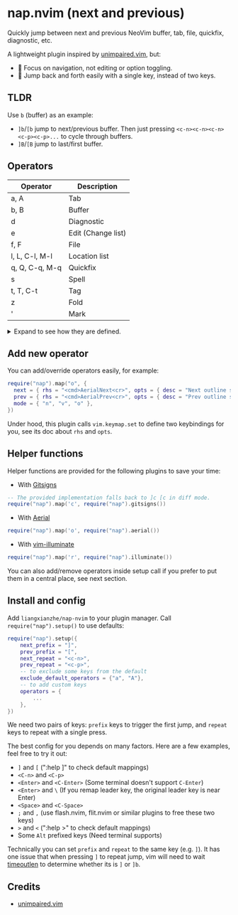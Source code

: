 # nap.nvim (next and previous)

Quickly jump between next and previous NeoVim buffer, tab, file, quickfix, diagnostic, etc.

A lightweight plugin inspired by [unimpaired.vim](https://github.com/tpope/vim-unimpaired), but:

* 🌱 Focus on navigation, not editing or option toggling.
* 🚀 Jump back and forth easily with a single key, instead of two keys.

## TLDR

Use `b` (buffer) as an example:

* `]b`/`[b` jump to next/previous buffer. Then just pressing `<c-n><c-n><c-n><c-p><c-p>...` to cycle
  through buffers.
* `]B`/`[B` jump to last/first buffer. 

## Operators

| Operator         | Description        |
| ---------------- | ------------------ |
| a, A             | Tab                |
| b, B             | Buffer             |
| d                | Diagnostic         |
| e                | Edit (Change list) |
| f, F             | File               |
| l, L, C-l, M-l   | Location list      |
| q, Q, C-q, M-q   | Quickfix           |
| s                | Spell              |
| t, T, C-t        | Tag                |
| z                | Fold               |
| '                | Mark               |

<details>

<summary>
Expand to see how they are defined.
</summary>

```lua
operators = {
    ["a"] = {
      next = { rhs = "<cmd>tabnext<cr>", opts = { desc = "Next tab" } },
      prev = { rhs = "<cmd>tabprevious<cr>", opts = { desc = "Prev tab" } },
    },
    ["A"] = {
      next = { rhs = "<cmd>tablast<cr>", opts = { desc = "Last tab" } },
      prev = { rhs = "<cmd>tabfirst<cr>", opts = { desc = "First tab" } },
    },
    ["b"] = {
      next = { rhs = "<cmd>bnext<cr>", opts = { desc = "Next buffer" } },
      prev = { rhs = "<cmd>bprevious<cr>", opts = { desc = "Prev buffer" } },
    },
    ["B"] = {
      next = { rhs = "<cmd>blast<cr>", opts = { desc = "Last buffer" } },
      prev = { rhs = "<cmd>bfirst<cr>", opts = { desc = "First buffer" } },
    },
    ["d"] = {
      next = { rhs = vim.diagnostic.goto_next, opts = { desc = "Next diagnostic" } },
      prev = { rhs = vim.diagnostic.goto_prev, opts = { desc = "Prev diagnostic" } },
      mode = { "n", "v", "o" }
    },
    ["e"] = {
      next = { rhs = "g;", opts = { desc = "Older edit (change-list) item" } },
      prev = { rhs = "g,", opts = { desc = "Newer edit (change-list) item" } }
    },
    ["f"] = {
      next = { rhs = M.next_file, opts = { desc = "Next file" } },
      prev = { rhs = M.prev_file, opts = { desc = "Prev file" } },
    },
    ["F"] = {
      next = { rhs = M.last_file, opts = { desc = "Last file" } },
      prev = { rhs = M.first_file, opts = { desc = "First file" } },
    },
    ["l"] = {
      next = { rhs = "<cmd>lnext<cr>", opts = { desc = "Next loclist item" } },
      prev = { rhs = "<cmd>lprevious<cr>", opts = { desc = "Prev loclist item" } }
    },
    ["L"] = {
      next = { rhs = "<cmd>llast<cr>", opts = { desc = "Last loclist item" } },
      prev = { rhs = "<cmd>lfirst<cr>", opts = { desc = "First loclist item" } }
    },
    ["<C-l>"] = {
      next = { rhs = "<cmd>lnfile<cr>", opts = { desc = "Next loclist item in different file" } },
      prev = { rhs = "<cmd>lpfile<cr>", opts = { desc = "Prev loclist item in different file" } }
    },
    ["<M-l>"] = {
      next = { rhs = "<cmd>lnewer<cr>", opts = { desc = "Next loclist list" } },
      prev = { rhs = "<cmd>lolder<cr>", opts = { desc = "Prev loclist list" } }
    },
    ["q"] = {
      next = { rhs = "<cmd>cnext<cr>", opts = { desc = "Next quickfix item" } },
      prev = { rhs = "<cmd>cprevious<cr>", opts = { desc = "Prev quickfix item" } }
    },
    ["Q"] = {
      next = { rhs = "<cmd>clast<cr>", opts = { desc = "Last quickfix item" } },
      prev = { rhs = "<cmd>cfirst<cr>", opts = { desc = "First quickfix item" } }
    },
    ["<C-q>"] = {
      next = { rhs = "<cmd>cnfile<cr>", opts = { desc = "Next quickfix item in different file" } },
      prev = { rhs = "<cmd>cpfile<cr>", opts = { desc = "Prev quickfix item in different file" } }
    },
    ["<M-q>"] = {
      next = { rhs = "<cmd>cnewer<cr>", opts = { desc = "Next quickfix list" } },
      prev = { rhs = "<cmd>colder<cr>", opts = { desc = "Prev quickfix list" } }
    },
    ["s"] = {
      next = { rhs = "]s", opts = { desc = "Next spell error" } },
      prev = { rhs = "[s", opts = { desc = "Prev spell error" } },
      mode = { "n", "v", "o" },
    },
    ["t"] = {
      next = { rhs = "<cmd>tnext<cr>", opts = { desc = "Next tag" } },
      prev = { rhs = "<cmd>tprevious<cr>", opts = { desc = "Prev tag" } }
    },
    ["T"] = {
      next = { rhs = "<cmd>tlast<cr>", opts = { desc = "Last tag" } },
      prev = { rhs = "<cmd>tfirst<cr>", opts = { desc = "First tag" } }
    },
    ["<C-t>"] = {
      next = { rhs = "<cmd>ptnext<cr>", opts = { desc = "Next tag in previous window" } },
      prev = { rhs = "<cmd>ptprevious<cr>", opts = { desc = "Prev tag in previous window" } }
    },
    ["z"] = {
      next = { rhs = "zj", opts = { desc = "Next fold" } },
      prev = { rhs = "zk", opts = { desc = "Prev fold" } },
      mode = { "n", "v", "o" },
    },
    ["'"] = {
      next = { rhs = "]`", opts = { desc = "Next lowercase mark" } },
      prev = { rhs = "[`", opts = { desc = "Prev lowercase mark" } }
    },
```

</details>

## Add new operator 

You can add/override operators easily, for example:
```lua
require("nap").map("o", {
  next = { rhs = "<cmd>AerialNext<cr>", opts = { desc = "Next outline symbol" } },
  prev = { rhs = "<cmd>AerialPrev<cr>", opts = { desc = "Prev outline symbol" } },
  mode = { "n", "v", "o" },
})
```
Under hood, this plugin calls `vim.keymap.set` to define two keybindings for you, see its doc about
`rhs` and `opts`.

## Helper functions

Helper functions are provided for the following plugins to save your time:

* With [Gitsigns](https://github.com/lewis6991/gitsigns.nvim)
```lua
-- The provided implementation falls back to ]c [c in diff mode.
require("nap").map('c', require("nap").gitsigns())
```
* With [Aerial](https://github.com/stevearc/aerial.nvim)
```lua
require("nap").map('o', require("nap").aerial())
```
* With [vim-illuminate](https://github.com/RRethy/vim-illuminate)
```lua
require("nap").map('r', require("nap").illuminate())
```

You can also add/remove operators inside setup call if you prefer to put them in a central place,
see next section.

## Install and config

Add `liangxianzhe/nap-nvim` to your plugin manager. Call `require("nap").setup()` to use defaults:

```lua
require("nap").setup({
    next_prefix = "]",
    prev_prefix = "[",
    next_repeat = "<c-n>",
    prev_repeat = "<c-p>",
    -- to exclude some keys from the default
    exclude_default_operators = {"a", "A"},
    -- to add custom keys
    operators = {
        ...
    },
})
```

We need two pairs of keys: `prefix` keys to trigger the first jump, and `repeat` keys to repeat with
a single press.

The best config for you depends on many factors. Here are a few examples, feel free to try it out:

* `]` and `[` (":help ]" to check default mappings)
* `<C-n>` and `<C-p>`
* `<Enter>` and `<C-Enter>` (Some terminal doesn't support `C-Enter`)
* `<Enter>` and `\` (If you remap leader key, the original leader key is near Enter)
* `<Space>` and `<C-Space>`
* `;` and `,` (use flash.nvim, flit.nvim or similar plugins to free these two keys)
* `>` and `<` (":help >" to check default mappings)
* Some `Alt` prefixed keys (Need terminal supports)

Technically you can set `prefix` and `repeat` to the same key (e.g. `]`). It has one issue that when
pressing `]` to repeat jump, vim will need to wait
[timeoutlen](https://neovim.io/doc/user/options.html#'timeoutlen') to determine whether its is `]`
or `]b`.

## Credits

* [unimpaired.vim](https://github.com/tpope/vim-unimpaired)
